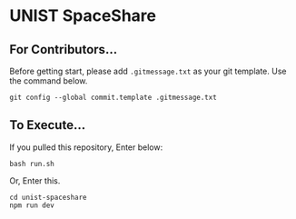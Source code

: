 # UNIST SpaceShare

## For Contributors...

Before getting start, please add `.gitmessage.txt` as your git template. Use the command below.

```
git config --global commit.template .gitmessage.txt
```

## To Execute...

If you pulled this repository, Enter below:

```
bash run.sh
```

Or, Enter this.

```
cd unist-spaceshare
npm run dev
```